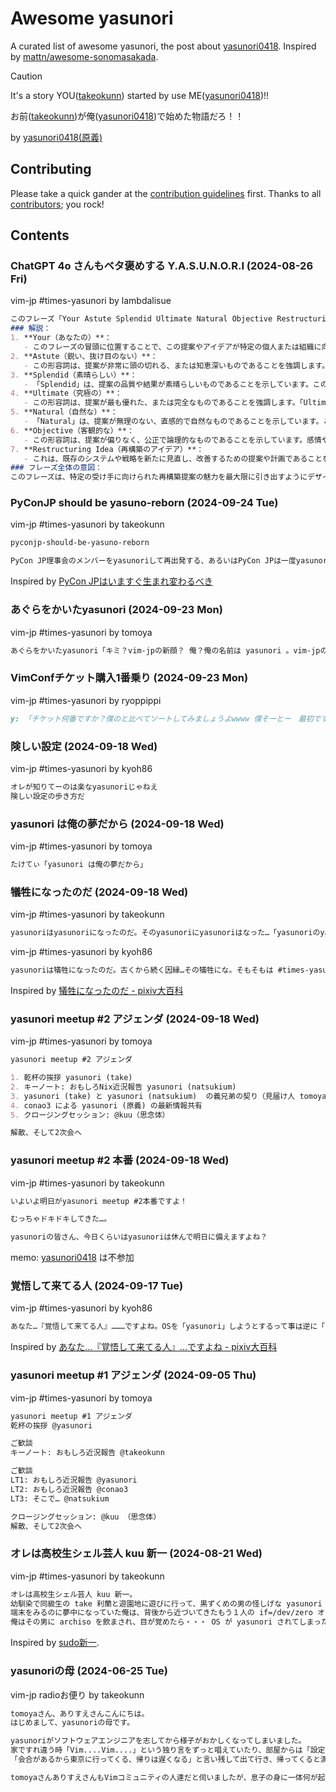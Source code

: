 # Awesome yasunori

A curated list of awesome yasunori, the post about [yasunori0418](https://github.com/yasunori0418). Inspired by [mattn/awesome-sonomasakada](https://github.com/mattn/awesome-sonomasakada).

> [!CAUTION]
> It's a story YOU([takeokunn](https://github.com/takeokunn)) started by use ME([yasunori0418](https://github.com/yasunori0418))!!
>
> お前([takeokunn](https://github.com/takeokunn))が俺([yasunori0418](https://github.com/yasunori0418))で始めた物語だろ！！
>
> by [yasunori0418(原義)](https://github.com/yasunori0418)

## Contributing

Please take a quick gander at the [contribution guidelines](https://github.com/takeokunn/awesome-yasunori/blob/master/CONTRIBUTING.md) first.
Thanks to all [contributors](https://github.com/takeokunn/awesome-yasunori/graphs/contributors); you rock!

## Contents
### ChatGPT 4o さんもベタ褒めする Y.A.S.U.N.O.R.I (2024-08-26 Fri)

vim-jp #times-yasunori by lambdalisue

```markdown
このフレーズ「Your Astute Splendid Ultimate Natural Objective Restructuring Idea」は、ビジネスや戦略的な提案において非常にポジティブで力強いメッセージを伝えるために構成されたものです。各単語の意味とそれがフレーズ全体にどう影響を与えるかについて説明します。
### 解説：
1. **Your（あなたの）**：
   - このフレーズの冒頭に位置することで、この提案やアイデアが特定の個人または組織に向けられていることを示しています。受け手にとって、個人的なつながりや関心を感じさせる役割を果たします。
2. **Astute（鋭い、抜け目のない）**：
   - この形容詞は、提案が非常に頭の切れる、または知恵深いものであることを強調します。アイデアが賢明で、しっかりとした判断に基づいていることを暗示しており、ビジネスや戦略的な文脈で強い印象を与えます。
3. **Splendid（素晴らしい）**：
   - 「Splendid」は、提案の品質や結果が素晴らしいものであることを示しています。この言葉は、提案が高い価値や優れた特徴を持っていると感じさせる役割を果たします。
4. **Ultimate（究極の）**：
   - この形容詞は、提案が最も優れた、または完全なものであることを強調します。「Ultimate」は、これ以上改善の余地がない、最高峰の提案であることを暗示しています。
5. **Natural（自然な）**：
   - 「Natural」は、提案が無理のない、直感的で自然なものであることを示しています。これは、提案が受け入れやすく、調和のとれたものであることを強調します。
6. **Objective（客観的な）**：
   - この形容詞は、提案が偏りなく、公正で論理的なものであることを示しています。感情や主観に左右されず、事実に基づいたアプローチであることを強調します。
7. **Restructuring Idea（再構築のアイデア）**：
   - これは、既存のシステムや戦略を新たに見直し、改善するための提案や計画であることを表しています。このフレーズ全体を通して、何かを刷新し、より良い形に再構築するための具体的なアイデアであることが示されています。
### フレーズ全体の意図：
このフレーズは、特定の受け手に向けられた再構築提案の魅力を最大限に引き出すようにデザインされています。各形容詞が、提案の鋭さ、素晴らしさ、究極性、自然さ、そして客観性を強調しており、これが単なるアイデアではなく、非常に価値のある、実行するに値するものであることを示唆しています。ビジネスや戦略的な状況でこのようなフレーズを使用すると、受け手に強い印象を与え、提案を採用する価値があると感じさせる効果が期待できます。
```

### PyConJP should be yasuno-reborn (2024-09-24 Tue)

vim-jp #times-yasunori by takeokunn

```markdown
pyconjp-should-be-yasuno-reborn

PyCon JP理事会のメンバーをyasunoriして再出発する、あるいはPyCon JPは一度yasunoriするべき
```

Inspired by [PyCon JPはいますぐ生まれ変わるべき](https://blog.tomoya.dev/posts/pyconjp-should-be-reborn/)

### あぐらをかいたyasunori (2024-09-23 Mon)

vim-jp #times-yasunori by tomoya

```markdown
あぐらをかいたyasunori「キミ？vim-jpの新顔？ 俺？俺の名前は yasunori 。vim-jpの頂点にたつ男さ。まぁ、緊張しなくていいから、俺のことは気軽にyasunoriって呼んでくれ。」
```

### VimConfチケット購入1番乗り (2024-09-23 Mon)

vim-jp #times-yasunori by ryoppippi

```markdown
y: 「チケット何番ですか？僕のと比べてソートしてみましょうよwwww 僕そーとー　最初ですよwww」
```

### 険しい設定 (2024-09-18 Wed)

vim-jp #times-yasunori by kyoh86

```markdown
オレが知りてーのは楽なyasunoriじゃねえ
険しい設定の歩き方だ
```

### yasunori は俺の夢だから (2024-09-18 Wed)

vim-jp #times-yasunori by tomoya

```markdown
たけてぃ「yasunori は俺の夢だから」
```

### 犠牲になったのだ (2024-09-18 Wed)

vim-jp #times-yasunori by takeokunn

```markdown
yasunoriはyasunoriになったのだ。そのyasunoriにyasunoriはなった…「yasunoriのyasunori」にな。
```

vim-jp #times-yasunori by kyoh86

```markdown
yasunoriは犠牲になったのだ。古くから続く因縁…その犠牲にな。そもそもは #times-yasunori が生まれたときからある大きな問題だ。それが yasunori の生き様を決めた
```

Inspired by [犠牲になったのだ - pixiv大百科](https://dic.pixiv.net/a/%E7%8A%A0%E7%89%B2%E3%81%AB%E3%81%AA%E3%81%A3%E3%81%9F%E3%81%AE%E3%81%A0)

### yasunori meetup #2 アジェンダ (2024-09-18 Wed)

vim-jp #times-yasunori by tomoya

```markdown
yasunori meetup #2 アジェンダ

1. 乾杯の挨拶 yasunori (take)
2. キーノート: おもしろNix近況報告 yasunori (natsukium)
3. yasunori (take) と yasunori (natsukium)  の義兄弟の契り（見届け人 tomoya）
4. conao3 による yasunori (原義) の最新情報共有
5. クロージングセッション: @kuu（思念体）

解散、そして2次会へ
```

### yasunori meetup #2 本番 (2024-09-18 Wed)

vim-jp #times-yasunori by takeokunn

```markdown
いよいよ明日がyasunori meetup #2本番ですよ！

むっちゃドキドキしてきた…。

yasunoriの皆さん、今日くらいはyasunoriは休んで明日に備えますよね？
```

memo: [yasunori0418](https://github.com/yasunori0418) は不参加

### 覚悟して来てる人 (2024-09-17 Tue)

vim-jp #times-yasunori by kyoh86

```markdown
あなた…『覚悟して来てる人』………ですよね。OSを「yasunori」しようとするって事は逆に「yasunori」されるかもしれないという危険を、常に『覚悟して来ている人』ってわけですよね…
```

Inspired by [あなた…『覚悟して来てる人』…ですよね - pixiv大百科](https://dic.pixiv.net/a/%E3%81%82%E3%81%AA%E3%81%9F%E2%80%A6%E3%80%8E%E8%A6%9A%E6%82%9F%E3%81%97%E3%81%A6%E6%9D%A5%E3%81%A6%E3%82%8B%E4%BA%BA%E3%80%8F%E2%80%A6%E3%81%A7%E3%81%99%E3%82%88%E3%81%AD)

### yasunori meetup #1 アジェンダ (2024-09-05 Thu)

vim-jp #times-yasunori by tomoya

```markdown
yasunori meetup #1 アジェンダ
乾杯の挨拶 @yasunori

ご歓談
キーノート: おもしろ近況報告 @takeokunn

ご歓談
LT1: おもしろ近況報告 @yasunori
LT2: おもしろ近況報告 @conao3
LT3: そこで… @natsukium

クロージングセッション: @kuu （思念体）
解散、そして2次会へ
```

### オレは高校生シェル芸人 kuu 新一 (2024-08-21 Wed)

vim-jp #times-yasunori by takeokunn

```markdown
オレは高校生シェル芸人 kuu 新一。
幼馴染で同級生の take 利蘭と遊園地に遊びに行って、黒ずくめの男の怪しげな yasunori の現場を目撃した。
端末をみるのに夢中になっていた俺は、背後から近づいてきたもう１人の if=/dev/zero オプションに気づかなかった。
俺はその男に archiso を飲まされ、目が覚めたら・・・ OS が yasunori されてしまった!
```

Inspired by [sudo新一](https://gist.github.com/greymd/7291d1d54587ad6ed401d536e1995b2c).

### yasunoriの母 (2024-06-25 Tue)

vim-jp radioお便り by takeokunn

```markdown
tomoyaさん、ありすえさんこんにちは。
はじめまして、yasunoriの母です。

yasunoriがソフトウェアエンジニアを志してから様子がおかしくなってしまいました。
家ですれ違う時「Vim....Vim....」という独り言をずっと唱えていたり、部屋からは「設定させていただきありがとうございます!!」という大声が聞こえてきたり、
「会合があるから東京に行ってくる、帰りは遅くなる」と言い残して出て行き、帰ってくると満面の笑みで「Vimはいいぞ」と一言言って自室に篭るようになりました。

tomoyaさんありすえさんもVimコミュニティの人達だと伺いましたが、息子の身に一体何が起きてしまったのか教えていただけると幸いです。
```
